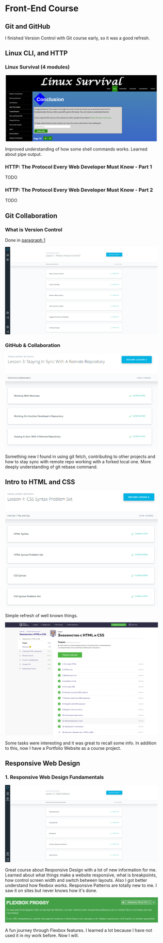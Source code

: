 # Front-End Course

## Git and GitHub

I finished Version Control with Git course early, so it was a good refresh.

## Linux CLI, and HTTP

### Linux Survival (4 modules)

![conclusion](task_linux_cli/conclusion.png)

Improved understanding of how some shell commands works. Learned about pipe output.

### HTTP: The Protocol Every Web Developer Must Know - Part 1

TODO

### HTTP: The Protocol Every Web Developer Must Know - Part 2

TODO

## Git Collaboration

### What is Version Control

Done in [paragraph 1](#1-git-and-github)

![Version Control with Git](task_git_collaboration/git.png)

### GitHub & Collaboration

![GitHub & Collaboration](task_git_collaboration/git_collab.png)

Something new I found in using git fetch, contributing to other projects and how to stay sync with remote repo working with a forked local one. More deeply understanding of git rebase command.

## Intro to HTML and CSS

![1.Intro to HTML & CSS (Eng)](task_html_css_intro/introHTMLandCSSdone.png)

Simple refresh of well known things.

![2.HTML Academy HTML & CSS Basics](task_html_css_intro/HTMLandCSSdone.png)

Some tasks were interesting and it was great to recall some info. In addition to this, now I have a Portfolio Website as a course project.

## Responsive Web Design

### 1. Responsive Web Design Fundamentals

![1. Responsive Web Design Fundamentals](task_responsive_web_design/RWDF-done-screenshot.png)

Great course about Responsive Design with a lot of new information for me. Learned about what things make a website responsive, what is breakpoints, how control screen width and switch between layouts. Also I got better understand how flexbox works. Responsive Patterns are totally new to me. I saw it on sites but never knows how it's done.

![2. Flexbox Froggy](task_responsive_web_design/flexbox-froggy-done.png)

A fun journey through Flexbox features. I learned a lot because I have not used it in my work before. Now I will.
